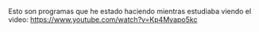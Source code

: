 Esto son programas que he estado haciendo mientras estudiaba viendo el video:
https://www.youtube.com/watch?v=Kp4Mvapo5kc
